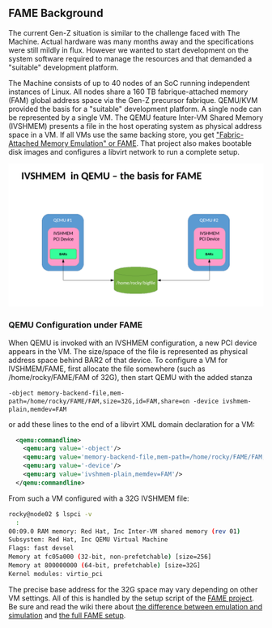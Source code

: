 ## FAME Background

The current Gen-Z situation is similar to the challenge faced with The Machine.  Actual hardware was many months away and the specifications were still mildly in flux.  However we wanted to start development on the system software required to manage the resources and that demanded a "suitable" development platform.

The Machine consists of up to 40 nodes of an SoC running independent instances of Linux.  All nodes share a 160 TB fabrique-attached memory (FAM) global address space via the Gen-Z precursor fabrique.  QEMU/KVM provided the basis for a "suitable" development platform.  A single node can be represented by a single VM.  The QEMU feature Inter-VM Shared Memory (IVSHMEM) presents a file in the host operating system as physical address space in a VM.  If all VMs use the same backing store, you get ["Fabric-Attached Memory Emulation" or FAME](https://github.com/FabricAttachedMemory/Emulation).  That project also makes bootable disk images and configures a libvirt network to run a complete setup.

![alt text][IVSHMEM]

[IVSHMEM]: https://github.com/coloroco/FAME-Z/blob/master/docs/images/IVSHMEM%20block.png "Figure 1"


### QEMU Configuration under FAME

When QEMU is invoked with an IVSHMEM configuration, a new PCI device appears in the VM.  The size/space of the file is represented as physical address space behind BAR2 of that device.  To configure a VM for IVSHMEM/FAME, first allocate the file somewhere (such as /home/rocky/FAME/FAM of 32G), then start QEMU with the added stanza

```
-object memory-backend-file,mem-path=/home/rocky/FAME/FAM,size=32G,id=FAM,share=on -device ivshmem-plain,memdev=FAM
```
or add these lines to the end of a libvirt XML domain declaration for a VM:
```XML
  <qemu:commandline>
    <qemu:arg value='-object'/>
    <qemu:arg value='memory-backend-file,mem-path=/home/rocky/FAME/FAM,size=32G,id=FAM,share=on'/>
    <qemu:arg value='-device'/>
    <qemu:arg value='ivshmem-plain,memdev=FAM'/>
  </qemu:commandline>

```
From such a VM configured with a 32G IVSHMEM file:
```bash
rocky@node02 $ lspci -v
  :
00:09.0 RAM memory: Red Hat, Inc Inter-VM shared memory (rev 01)
Subsystem: Red Hat, Inc QEMU Virtual Machine
Flags: fast devsel
Memory at fc05a000 (32-bit, non-prefetchable) [size=256]
Memory at 800000000 (64-bit, prefetchable) [size=32G]
Kernel modules: virtio_pci
```
The precise base address for the 32G space may vary depending on other VM settings.  All of this is handled by the setup script of the [FAME project](https://github.com/FabricAttachedMemory/Emulation).  Be sure and read the wiki there about [the difference between emulation and simulation](https://github.com/FabricAttachedMemory/Emulation/wiki/Emulation-and-Simulation) and [the full FAME setup](https://github.com/FabricAttachedMemory/Emulation/wiki/Emulation-via-Virtual-Machines).
